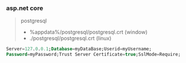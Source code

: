 ### asp.net core
> postgresql 
> - %appdata%/postgresql/postgresql.crt   (window)
> - ./postgresql/postgresql.crt   (linux)
```sql
Server=127.0.0.1;Database=myDataBase;Userid=myUsername;
Password=myPassword;Trust Server Certificate=true;SslMode=Require;
```

